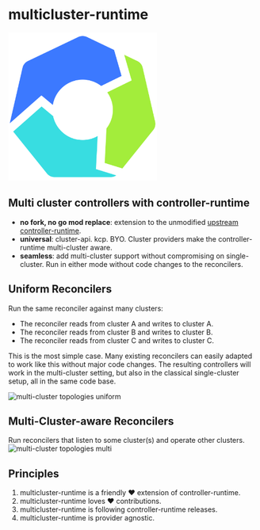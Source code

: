 # multicluster-runtime

<img src="./contrib/logo/logo.png" width="300"/>

## Multi cluster controllers with controller-runtime

- **no fork, no go mod replace**: extension to the unmodified [upstream controller-runtime](https://github.com/kubernetes-sigs/controller-runtime).
- **universal**: cluster-api. kcp. BYO. Cluster providers make the controller-runtime multi-cluster aware.
- **seamless**: add multi-cluster support without compromising on single-cluster. Run in either mode without code changes to the reconcilers. 

## Uniform Reconcilers

Run the same reconciler against many clusters:
- The reconciler reads from cluster A and writes to cluster A.
- The reconciler reads from cluster B and writes to cluster B.
- The reconciler reads from cluster C and writes to cluster C.

This is the most simple case. Many existing reconcilers can easily adapted to work like this without major code changes. The resulting controllers will work in the multi-cluster setting, but also in the classical single-cluster setup, all in the same code base.

![multi-cluster topologies uniform](https://github.com/user-attachments/assets/b91a3aac-6a1c-481e-8961-2f25605aeffe)

## Multi-Cluster-aware Reconcilers

Run reconcilers that listen to some cluster(s) and operate other clusters.
![multi-cluster topologies multi](https://github.com/user-attachments/assets/d7e37c39-66e3-4912-89ac-5441f0ad5669)

## Principles

1. multicluster-runtime is a friendly ❤️ extension of controller-runtime.
2. multicluster-runtime loves ❤️ contributions.
3. multicluster-runtime is following controller-runtime releases.
4. multicluster-runtime is provider agnostic.
